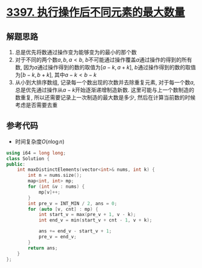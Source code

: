 # [3397. 执行操作后不同元素的最大数量](https://leetcode.cn/problems/maximum-number-of-distinct-elements-after-operations/)

## 解题思路

1. 总是优先将数通过操作变为能够变为的最小的那个数
1. 对于不同的两个数$a, b, a < b$, $b$不可能通过操作覆盖$a$通过操作的得到的所有数, 因为$a$通过操作得到的数的取值为$[a - k, a + k]$, $b$通过操作得到的数的取值为$[b - k, b + k]$, 其中$a - k < b - k$
1. 从小到大排序数组, 记录每一个数出现的次数并去除重复元素, 对于每一个数$a$, 总是优先通过操作从$a - k$开始逐渐递增制造新数. 这里可能与上一个数制造的数重复, 所以还需要记录上一次制造的最大数是多少, 然后在计算当前数的时候考虑是否需要去重 

## 参考代码

+ 时间复杂度$O(n\log n)$


```cpp
using i64 = long long;
class Solution {
public:
    int maxDistinctElements(vector<int>& nums, int k) {
        int n = nums.size();
        map<int, int> mp;
        for (int &v : nums) {
            mp[v]++;
        }
        int pre_v = INT_MIN / 2, ans = 0;
        for (auto [v, cnt] : mp) {
            int start_v = max(pre_v + 1, v - k);
            int end_v = min(start_v + cnt - 1, v + k);

            ans += end_v - start_v + 1;
            pre_v = end_v;
        }
        return ans;
    }
};

```
